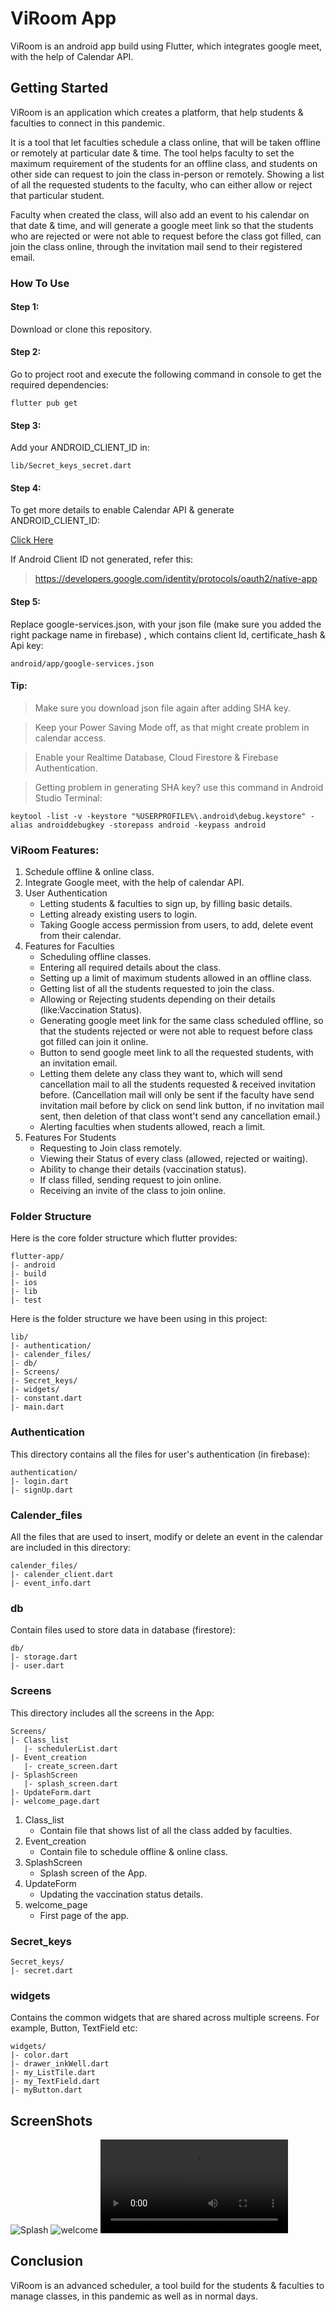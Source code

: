 # ViRoom App

ViRoom is an android app build using Flutter, which integrates google meet, with the help of Calendar API.



## Getting Started

ViRoom is an application which creates a platform, that help students & faculties to connect in this pandemic.

It is a tool that let faculties schedule a class online, that will be taken offline or remotely at particular
date & time. The tool helps faculty to set the maximum requirement of the students for an offline class,
and students on other side can request to join the class in-person or remotely. Showing a list of all the
requested students to the faculty, who can either allow or reject that particular student.

Faculty when created the class, will also add an event to his calendar on that date & time, and will generate a google
meet link so that the students who are rejected or were not able to request before the class got filled,
can join the class online, through the invitation mail send to their registered email.


### How To Use

#### Step 1:
Download or clone this repository.

#### Step 2:
Go to project root and execute the following command in console to get the required dependencies:
```
flutter pub get
```

#### Step 3:
Add your ANDROID_CLIENT_ID in:
```
lib/Secret_keys_secret.dart
```

#### Step 4:
To get more details to enable Calendar API & generate ANDROID_CLIENT_ID:

[Click Here](https://blog.codemagic.io/google-meet-events-in-flutter/)

If Android Client ID not generated, refer this:

> https://developers.google.com/identity/protocols/oauth2/native-app

#### Step 5:
Replace google-services.json, with your json file (make sure you added the
right package name in firebase) , which contains client Id, certificate_hash & Api key:
```
android/app/google-services.json
```

#### Tip:
> Make sure you download json file again after adding SHA key.

> Keep your Power Saving Mode off, as that might create problem in calendar access.

> Enable your Realtime Database, Cloud Firestore & Firebase Authentication.

> Getting problem in generating SHA key? use this command in Android Studio Terminal:

`keytool -list -v -keystore "%USERPROFILE%\.android\debug.keystore" -alias androiddebugkey -storepass android -keypass android`



### ViRoom Features:

 1. Schedule offline & online class.
 2. Integrate Google meet, with the help of calendar API.
 3. User Authentication
    - Letting students & faculties to sign up, by filling basic details.
    - Letting already existing users to login.
    - Taking Google access permission from users, to add, delete event from their calendar.
 4. Features for Faculties
    - Scheduling offline classes.
    - Entering all required details about the class.
    - Setting up a limit of maximum students allowed in an offline class.
    - Getting list of all the students requested to join the class.
    - Allowing or Rejecting students depending on their details (like:Vaccination Status).
    - Generating google meet link for the same class scheduled offline, so that the students rejected or were not able
    to request before class got filled can join it online.
    - Button to send google meet link to all the requested students, with an invitation email.
    - Letting them delete any class they want to, which will send cancellation mail to all the students requested
     & received invitation before. (Cancellation mail will only be sent if the faculty have send invitation mail
     before by click on send link button, if no invitation mail sent, then deletion of that class wont't send any cancellation email.)
    - Alerting faculties when students allowed, reach a limit.
 5. Features For Students
    - Requesting to Join class remotely.
    - Viewing their Status of every class (allowed, rejected or waiting).
    - Ability to change their details (vaccination status).
    - If class filled, sending request to join online.
    - Receiving an invite of the class to join online.

### Folder Structure
   Here is the core folder structure which flutter provides:
   ```
   flutter-app/
   |- android
   |- build
   |- ios
   |- lib
   |- test
   ```
   Here is the folder structure we have been using in this project:
   ```
   lib/
   |- authentication/
   |- calender_files/
   |- db/
   |- Screens/
   |- Secret_keys/
   |- widgets/
   |- constant.dart
   |- main.dart
   ```
### Authentication
   This directory contains all the files for user's authentication (in firebase):
   ```
   authentication/
   |- login.dart
   |- signUp.dart
   ```

### Calender_files
   All the files that are used to insert, modify or delete an event in the calendar are included in this directory:
   ```
   calender_files/
   |- calender_client.dart
   |- event_info.dart
   ```

### db
   Contain files used to store data in database (firestore):
   ```
   db/
   |- storage.dart
   |- user.dart
   ```

### Screens
   This directory includes all the screens in the App:
   ```
   Screens/
   |- Class_list
      |- schedulerList.dart
   |- Event_creation
      |- create_screen.dart
   |- SplashScreen
      |- splash_screen.dart
   |- UpdateForm.dart
   |- welcome_page.dart
   ```

 1. Class_list
    - Contain file that shows list of all the class added by faculties.
 2. Event_creation
    - Contain file to schedule offline & online class.
 3. SplashScreen
    - Splash screen of the App.
 4. UpdateForm
    - Updating the vaccination status details.
 5. welcome_page
    - First page of the app.


### Secret_keys
   ```
   Secret_keys/
   |- secret.dart
   ```

### widgets
   Contains the common widgets that are shared across multiple screens. For example, Button, TextField etc:
   ```
   widgets/
   |- color.dart
   |- drawer_inkWell.dart
   |- my_ListTile.dart
   |- my_TextField.dart
   |- myButton.dart
   ```

## ScreenShots

  ![Splash](github_img_video/splash.jpg) ![welcome](github_img_video/welcome.jpg) ![file1](github_img_video/file1.mp4)



## Conclusion
  ViRoom is an advanced scheduler, a tool build for the students & faculties to manage classes, in this pandemic as well as in normal days.




















